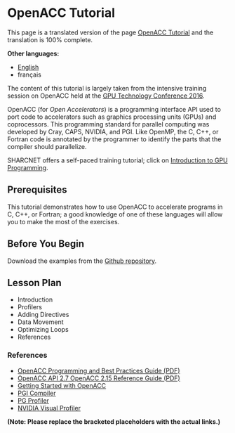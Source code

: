 # OpenACC Tutorial

This page is a translated version of the page [OpenACC Tutorial](link-to-english-page-here) and the translation is 100% complete.

**Other languages:**

* [English](link-to-english-page-here)
* français


The content of this tutorial is largely taken from the intensive training session on OpenACC held at the [GPU Technology Conference 2016](link-to-gtc-2016-here).

OpenACC (for *Open Accelerators*) is a programming interface API used to port code to accelerators such as graphics processing units (GPUs) and coprocessors. This programming standard for parallel computing was developed by Cray, CAPS, NVIDIA, and PGI.  Like OpenMP, the C, C++, or Fortran code is annotated by the programmer to identify the parts that the compiler should parallelize.

SHARCNET offers a self-paced training tutorial; click on [Introduction to GPU Programming](link-to-sharcnet-tutorial-here).


## Prerequisites

This tutorial demonstrates how to use OpenACC to accelerate programs in C, C++, or Fortran; a good knowledge of one of these languages will allow you to make the most of the exercises.


## Before You Begin

Download the examples from the [Github repository](link-to-github-repo-here).


## Lesson Plan

* Introduction
* Profilers
* Adding Directives
* Data Movement
* Optimizing Loops
* References

### References

* [OpenACC Programming and Best Practices Guide (PDF)](link-to-pdf-here)
* [OpenACC API 2.7 OpenACC 2.15 Reference Guide (PDF)](link-to-pdf-here)
* [Getting Started with OpenACC](link-to-getting-started-guide-here)
* [PGI Compiler](link-to-pgi-compiler-here)
* [PG Profiler](link-to-pg-profiler-here)
* [NVIDIA Visual Profiler](link-to-nvidia-visual-profiler-here)


**(Note:  Please replace the bracketed placeholders with the actual links.)**
